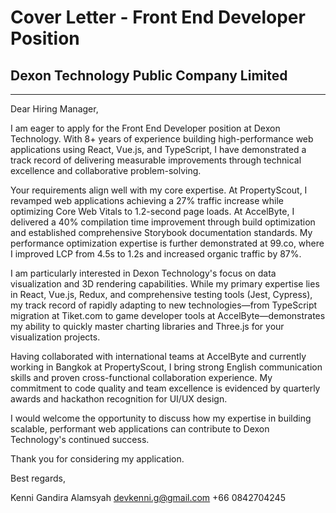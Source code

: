 # Cover Letter - Front End Developer Position
## Dexon Technology Public Company Limited

---

Dear Hiring Manager,

I am eager to apply for the Front End Developer position at Dexon Technology. With 8+ years of experience building high-performance web applications using React, Vue.js, and TypeScript, I have demonstrated a track record of delivering measurable improvements through technical excellence and collaborative problem-solving.

Your requirements align well with my core expertise. At PropertyScout, I revamped web applications achieving a 27% traffic increase while optimizing Core Web Vitals to 1.2-second page loads. At AccelByte, I delivered a 40% compilation time improvement through build optimization and established comprehensive Storybook documentation standards. My performance optimization expertise is further demonstrated at 99.co, where I improved LCP from 4.5s to 1.2s and increased organic traffic by 87%.

I am particularly interested in Dexon Technology's focus on data visualization and 3D rendering capabilities. While my primary expertise lies in React, Vue.js, Redux, and comprehensive testing tools (Jest, Cypress), my track record of rapidly adapting to new technologies—from TypeScript migration at Tiket.com to game developer tools at AccelByte—demonstrates my ability to quickly master charting libraries and Three.js for your visualization projects.

Having collaborated with international teams at AccelByte and currently working in Bangkok at PropertyScout, I bring strong English communication skills and proven cross-functional collaboration experience. My commitment to code quality and team excellence is evidenced by quarterly awards and hackathon recognition for UI/UX design.

I would welcome the opportunity to discuss how my expertise in building scalable, performant web applications can contribute to Dexon Technology's continued success.

Thank you for considering my application.

Best regards,

Kenni Gandira Alamsyah
devkenni.g@gmail.com
+66 0842704245
